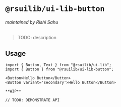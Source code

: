 # `@rsuilib/ui-lib-button`
###### maintained by Rishi Sahu

> TODO: description

## Usage

```
import { Button, Text } from "@rsuilib/ui-lib";
import { Button } from "@rsuilib/ui-lib-button";

<Button>Hello Button</Button>
<Button variant='secondary'>Hello Button</Button>

**WIP**

// TODO: DEMONSTRATE API
```
